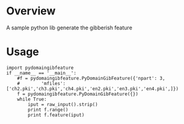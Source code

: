 Overview
========

A sample python lib generate the gibberish feature

Usage
=====
```
import pydomaingibfeature
if __name__ == '__main__':
    #f = pydomaingibfeature.PyDomainGibFeature({'npart': 3, 
    #        'mfiles': ['ch2.pki','ch3.pki','ch4.pki','en2.pki','en3.pki','en4.pki',]})
    f = pydomaingibfeature.PyDomainGibFeature({})
    while True:
        iput = raw_input().strip()
        print f.range()
        print f.feature(iput)
```

